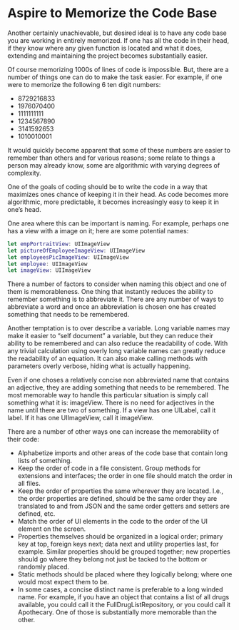 # Aspire to Memorize the Code Base

Another certainly unachievable, but desired ideal is to have any code base you are working in entirely memorized.  If one has 
all the code in their head, if they know where any given function is located and what it does, extending and maintaining the 
project becomes substantially easier.

Of course memorizing 1000s of lines of code is impossible. But, there are a number of things one can do to make the task 
easier. For example, if one were to memorize the following 6 ten digit numbers:

- 8729216833
- 1976070400
- 1111111111
- 1234567890
- 3141592653
- 1010010001

It would quickly become apparent that some of these numbers are easier to remember than others and for various reasons; some 
relate to things a person may already know, some are algorithmic with varying degrees of complexity.

One of the goals of coding should be to write the code in a way that maximizes ones chance of keeping it in their head. As 
code becomes more algorithmic, more predictable, it becomes increasingly easy to keep it in one’s head.

One area where this can be important is naming. For example, perhaps one has a view with a image on it; here are some 
potential names:

```Swift
let empPortraitView: UIImageView
let pictureOfEmployeeImageView: UIImageView
let employeesPicImageView: UIImageView
let employee: UIImageView
let imageView: UIImageView
```

There a number of factors to consider when naming this object and one of them is memorableness. One thing that instantly 
reduces the ability to remember something is to abbreviate it. There are any number of ways to abbreviate a word and once an 
abbreviation is chosen one has created something that needs to be remembered.

Another temptation is to over describe a variable. Long variable names may make it easier to “self document” a variable, but 
they can reduce their ability to be remembered and can also reduce the readability of code. With any trivial calculation using 
overly long variable names can greatly reduce the readability of an equation. It can also make calling methods with parameters 
overly verbose, hiding what is actually happening.

Even if one choses a relatively concise non abbreviated name that contains an adjective, they are adding something that needs 
to be remembered. The most memorable way to handle this particular situation is simply call something what it is: imageView. 
There is no need for adjectives in the name until there are two of something. If a view has one UILabel, call it label. If it 
has one UIImageView, call it imageView.

There are a number of other ways one can increase the memorability of their code:

- Alphabetize imports and other areas of the code base that contain long lists of something.  
- Keep the order of code in a file consistent. Group methods for extensions and interfaces; the order in one file should match the order in all files.
- Keep the order of properties the same wherever they are located. I.e., the order properties are defined, should be the same order they are translated to and from JSON and the same order getters and setters are defined, etc.
- Match the order of UI elements in the code to the order of the UI element on the screen.
- Properties themselves should be organized in a logical order; primary key at top, foreign keys next; data next and utility 
properties last, for example. Similar properties should be grouped together; new properties should go where they belong not 
just be tacked to the bottom or randomly placed.
-  Static methods should be placed where they logically belong; where one would most expect them to be.
-  In some cases, a concise distinct name is preferable to a long winded name. For example, if you have an object that contains a 
list of all drugs available, you could call it the FullDrugListRepository, or you could call it Apothecary. One of those is 
substantially more memorable than the other.
